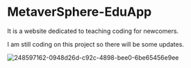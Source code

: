 # MetaverSphere-EduApp

It is a website dedicated to teaching coding for newcomers.

I am still coding on this project so there will be some updates.

![248597162-0948d26d-c92c-4898-bee0-6be65456e9ee](https://github.com/mhakby/MetaverSphere-EduApp/assets/123645842/4a70fc5b-4513-487e-88f5-ff300c9525a7)

